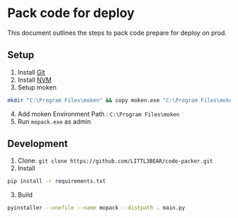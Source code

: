 # Pack code for deploy

This document outlines the steps to pack code prepare for deploy on prod.

## Setup 

1. Install [Git](https://git-scm.com/downloads)
2. Install [NVM](https://github.com/coreybutler/nvm-windows/releases)
3. Setup moken
  ```bash
  mkdir "C:\Program Files\moken" && copy moken.exe "C:\Program Files\moken\moken.exe"
  ```
4. Add moken Environment Path : `C:\Program Files\moken`
5. Run `mopack.exe` as admin

## Development

1. Clone: `git clone https://github.com/LITTL3BEAR/code-packer.git`
2. Install
  ```bash
  pip install -r requirements.txt
  ```
3. Build
  ```bash
  pyinstaller --onefile --name mopack --distpath . main.py
  ```
